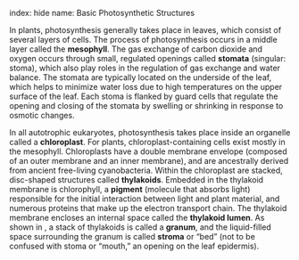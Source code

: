 index: hide
name: Basic Photosynthetic Structures

In plants, photosynthesis generally takes place in leaves, which consist of several layers of cells. The process of photosynthesis occurs in a middle layer called the  **mesophyll**. The gas exchange of carbon dioxide and oxygen occurs through small, regulated openings called  **stomata** (singular: stoma), which also play roles in the regulation of gas exchange and water balance. The stomata are typically located on the underside of the leaf, which helps to minimize water loss due to high temperatures on the upper surface of the leaf. Each stoma is flanked by guard cells that regulate the opening and closing of the stomata by swelling or shrinking in response to osmotic changes.

In all autotrophic eukaryotes, photosynthesis takes place inside an organelle called a  **chloroplast**. For plants, chloroplast-containing cells exist mostly in the mesophyll. Chloroplasts have a double membrane envelope (composed of an outer membrane and an inner membrane), and are ancestrally derived from ancient free-living cyanobacteria. Within the chloroplast are stacked, disc-shaped structures called  **thylakoids**. Embedded in the thylakoid membrane is chlorophyll, a  **pigment** (molecule that absorbs light) responsible for the initial interaction between light and plant material, and numerous proteins that make up the electron transport chain. The thylakoid membrane encloses an internal space called the  **thylakoid lumen**. As shown in , a stack of thylakoids is called a  **granum**, and the liquid-filled space surrounding the granum is called  **stroma** or “bed” (not to be confused with stoma or “mouth,” an opening on the leaf epidermis).
